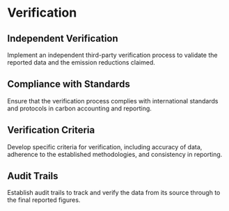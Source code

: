 # Verification

## **Independent Verification**

Implement an independent third-party verification process to validate the reported data and the emission reductions claimed.

## **Compliance with Standards**

Ensure that the verification process complies with international standards and protocols in carbon accounting and reporting.

## **Verification Criteria**

Develop specific criteria for verification, including accuracy of data, adherence to the established methodologies, and consistency in reporting.

## **Audit Trails**

Establish audit trails to track and verify the data from its source through to the final reported figures.
